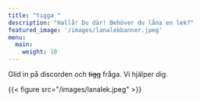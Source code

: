```yaml
---
title: "tigga "
description: "Hallå! Du där! Behöver du låna en lek?"
featured_image: '/images/lanalekbanner.jpeg'
menu:
  main:
    weight: 10
---
```





Glid in på discorden och ~~tigg~~ fråga. Vi hjälper dig.

{{< figure src="/images/lanalek.jpeg" >}}

